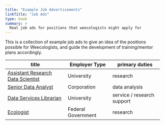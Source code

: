 ```yaml
---
title: "Example Job Advertisements"
linkTitle: "Job Ads"
type: book
summary: >
  Real job ads for positions that weecologists might apply for
---
```


This is a collection of example job ads to give an idea of the positions possible for Weecologists, and guide the development of training/mentor plans accordingly.

| title | Employer Type | primary duties |
|-------|----------------|----------------|
| [Assistant Research Data Scientist](job-ad-academic-data-scientist.pdf) | University | research |
| [Senior Data Analyst](job-ad-senior-data-analyst.pdf) | Corporation | data analysis |
| [Data Services Librarian](job-ad-data-science-librarian.pdf) | University | service / research support |
| [Ecologist](job-ad-federal-government-ecologist.pdf) | Federal Government | research |